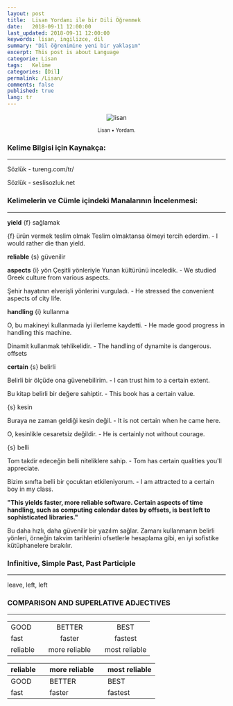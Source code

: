 ```yaml
---
layout: post
title:  Lisan Yordamı ile bir Dili Öğrenmek
date:   2018-09-11 12:00:00
last_updated: 2018-09-11 12:00:00
keywords: lisan, ingilizce, dil
summary: "Dil öğrenimine yeni bir yaklaşım"
excerpt: This post is about Language
categorie: Lisan
tags:   Kelime
categories: [Dil]
permalink: /Lisan/
comments: false
published: true
lang: tr
---
```



<div class='pull-right alert alert-warning' style="margin: 15px; text-align: center;">
  <img src="{{ site.baseurl }}/images/lisan/lisan1.png" alt="lisan" class="resize" />
  <p><small>Lisan &bull; Yordam.</small></p>
</div> 
  
<style>
img.resize {
  max-width:100%;
  max-height:100%;
}
</style>


### Kelime Bilgisi için Kaynakça: 
***

Sözlük - tureng.com/tr/

Sözlük - seslisozluk.net



### Kelimelerin ve Cümle içindeki Manalarının İncelenmesi:
***

**yield** {f} sağlamak

{f} ürün vermek
teslim olmak
Teslim olmaktansa ölmeyi tercih ederdim. - I would rather die than yield.


**reliable** {s} güvenilir

**aspects** {i} yön
Çeşitli yönleriyle Yunan kültürünü inceledik. - We studied Greek culture from various aspects.

Şehir hayatının elverişli yönlerini vurguladı. - He stressed the convenient aspects of city life.

**handling** {i} kullanma

O, bu makineyi kullanmada iyi ilerleme kaydetti. - He made good progress in handling this machine.

Dinamit kullanmak tehlikelidir. - The handling of dynamite is dangerous.
offsets

**certain** {s} belirli

Belirli bir ölçüde ona güvenebilirim. - I can trust him to a certain extent.

Bu kitap belirli bir değere sahiptir. - This book has a certain value.

{s} kesin

Buraya ne zaman geldiği kesin değil. - It is not certain when he came here.

O, kesinlikle cesaretsiz değildir. - He is certainly not without courage.

{s} belli

Tom takdir edeceğin belli niteliklere sahip. - Tom has certain qualities you'll appreciate.

Bizim sınıfta belli bir çocuktan etkileniyorum. - I am attracted to a certain boy in my class.

**"This yields faster, more reliable software. Certain aspects of time handling, such as computing calendar dates by offsets, is best left to sophisticated libraries."**

Bu daha hızlı, daha güvenilir bir yazılım sağlar. Zamanı kullanmanın belirli yönleri, örneğin takvim tarihlerini ofsetlerle hesaplama gibi, en iyi sofistike kütüphanelere bırakılır.

### Infinitive,	Simple Past,	Past Participle
***		

leave,		left,		left

### COMPARISON AND SUPERLATIVE ADJECTIVES
***

|          |   |               |  |              |
|----------|:--|:-------------:|--|:------------:|
|   GOOD   |   |     BETTER    |  |    BEST      |
|   fast   |   |     faster    |  |   fastest    |
| reliable |   | more reliable |  |most reliable |


|  reliable |   | more reliable |   | most reliable |
|-----------|---|---------------|---|---------------|
| GOOD      |   | BETTER        |   | BEST          |
| fast      |   | faster        |   | fastest       |





